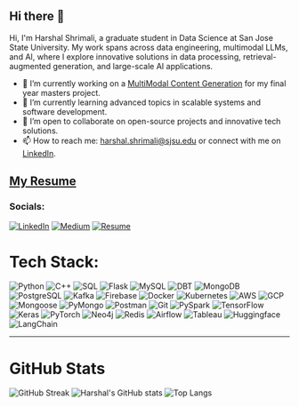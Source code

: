 ## Hi there 👋

Hi, I'm Harshal Shrimali, a graduate student in Data Science at San Jose State University. My work spans across data engineering, multimodal LLMs, and AI, where I explore innovative solutions in data processing, retrieval-augmented generation, and large-scale AI applications.
 

- 🔭 I’m currently working on a [MultiModal Content Generation](https://github.com/VishalYeole/Multimodal-Content-Generator) for my final year masters project.
- 🌱 I’m currently learning advanced topics in scalable systems and software development.
- 👯 I’m open to collaborate on open-source projects and innovative tech solutions.
- 📫 How to reach me: harshal.shrimali@sjsu.edu or connect with me on [LinkedIn](https://www.linkedin.com/in/harshalshrimali/).
 
## [My Resume](https://github.com/shrimaliharshal/shrimaliharshal/blob/main/DS_HarshalShrimali_Resume.pdf)
 
### Socials:
[![LinkedIn](https://img.shields.io/badge/LinkedIn-%230077B5.svg?logo=linkedin&logoColor=white)](https://www.linkedin.com/in/harshalshrimali/) 
[![Medium](https://img.shields.io/badge/Medium-12100E?style=for-the-badge&logo=medium&logoColor=white)](https://harshalshrimali.medium.com/) 
[![Resume](https://img.shields.io/badge/Resume-8CA1AF?style=for-the-badge&logo=read-the-docs&logoColor=white)](https://github.com/shrimaliharshal/shrimaliharshal/blob/main/DS_HarshalShrimali_Resume.pdf)
 
 
# Tech Stack:
![Python](https://img.shields.io/badge/Python-3776AB?style=for-the-badge&logo=python&logoColor=white)
![C++](https://img.shields.io/badge/C%2B%2B-00599C?style=for-the-badge&logo=c%2B%2B&logoColor=white)
![SQL](https://img.shields.io/badge/SQL-4479A1?style=for-the-badge&logo=postgresql&logoColor=white)
![Flask](https://img.shields.io/badge/Flask-000000?style=for-the-badge&logo=flask&logoColor=white)
![MySQL](https://img.shields.io/badge/MySQL-005C84?style=for-the-badge&logo=mysql&logoColor=white)
![DBT](https://img.shields.io/badge/dbt-FF694B?style=for-the-badge&logo=dbt&logoColor=white)
![MongoDB](https://img.shields.io/badge/MongoDB-47A248?style=for-the-badge&logo=mongodb&logoColor=white)
![PostgreSQL](https://img.shields.io/badge/PostgreSQL-4169E1?style=for-the-badge&logo=postgresql&logoColor=white)
![Kafka](https://img.shields.io/badge/Kafka-231F20?style=for-the-badge&logo=apache-kafka&logoColor=white)
![Firebase](https://img.shields.io/badge/Firebase-FFCA28?style=for-the-badge&logo=firebase&logoColor=black)
![Docker](https://img.shields.io/badge/Docker-2496ED?style=for-the-badge&logo=docker&logoColor=white)
![Kubernetes](https://img.shields.io/badge/Kubernetes-326CE5?style=for-the-badge&logo=kubernetes&logoColor=white)
![AWS](https://img.shields.io/badge/AWS-232F3E?style=for-the-badge&logo=amazon-aws&logoColor=white)
![GCP](https://img.shields.io/badge/GCP-4285F4?style=for-the-badge&logo=google-cloud&logoColor=white)
![Mongoose](https://img.shields.io/badge/Mongoose-880000?style=for-the-badge&logo=mongoose&logoColor=white)
![PyMongo](https://img.shields.io/badge/PyMongo-47A248?style=for-the-badge&logo=mongodb&logoColor=white)
![Postman](https://img.shields.io/badge/Postman-FF6C37?style=for-the-badge&logo=postman&logoColor=white)
![Git](https://img.shields.io/badge/Git-F05032?style=for-the-badge&logo=git&logoColor=white)
![PySpark](https://img.shields.io/badge/PySpark-E25A1C?style=for-the-badge&logo=apache-spark&logoColor=white)
![TensorFlow](https://img.shields.io/badge/TensorFlow-FF6F00?style=for-the-badge&logo=tensorflow&logoColor=white)
![Keras](https://img.shields.io/badge/Keras-D00000?style=for-the-badge&logo=keras&logoColor=white)
![PyTorch](https://img.shields.io/badge/PyTorch-EE4C2C?style=for-the-badge&logo=pytorch&logoColor=white)
![Neo4j](https://img.shields.io/badge/Neo4j-018bff?style=for-the-badge&logo=neo4j&logoColor=white)
![Redis](https://img.shields.io/badge/redis-%23DD0031.svg?&style=for-the-badge&logo=redis&logoColor=white)
![Airflow](https://img.shields.io/badge/Airflow-017CEE?style=for-the-badge&logo=Apache%20Airflow&logoColor=white)
![Tableau](https://img.shields.io/badge/Tableau-E97627?style=for-the-badge&logo=Tableau&logoColor=white)
![Huggingface](https://img.shields.io/badge/-HuggingFace-FDEE21?style=for-the-badge&logo=HuggingFace&logoColor=black)
![LangChain](https://img.shields.io/badge/langchain-1C3C3C?style=for-the-badge&logo=langchain&logoColor=white)

 
---
 
# GitHub Stats
![GitHub Streak](https://github-readme-streak-stats.herokuapp.com?user=shrimaliharshal&theme=blueberry-duo&hide_longest_streak=true)
![Harshal's GitHub stats](https://github-readme-stats.vercel.app/api?username=shrimaliharshal&show_icons=true&theme=dark&rank_icon=github)
![Top Langs](https://github-readme-stats.vercel.app/api/top-langs/?username=shrimaliharshal&size_weight=0.5&count_weight=0.5&layout=compact&theme=dark)
<!--
![GitHub Trophies](https://github-profile-trophy.vercel.app/?username=akshat235&theme=darkhub&no-frame=true&row=1&column=7&margin-w=10&margin-h=10)
--><!--
**shrimaliharshal/shrimaliharshal** is a ✨ _special_ ✨ repository because its `README.md` (this file) appears on your GitHub profile.

Here are some ideas to get you started:

- 🔭 I’m currently working on ...
- 🌱 I’m currently learning ...
- 👯 I’m looking to collaborate on ...
- 🤔 I’m looking for help with ...
- 💬 Ask me about ...
- 📫 How to reach me: ...
- 😄 Pronouns: ...
- ⚡ Fun fact: ...
-->
